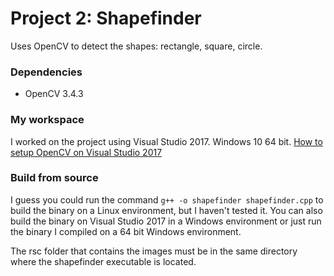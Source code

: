 # Project 2: Shapefinder
Uses OpenCV to detect the shapes: rectangle, square, circle.

### Dependencies
* OpenCV 3.4.3

### My workspace
I worked on the project using Visual Studio 2017. Windows 10 64 bit.
[How to setup OpenCV on Visual Studio 2017](https://www.youtube.com/watch?v=M-VHaLHC4XI&t=)
		
### Build from source
I guess you could run the command `g++ -o shapefinder shapefinder.cpp` to build the binary on a Linux environment, but I haven't tested it. You can also build the binary on Visual Studio 2017 in a Windows environment or just run the binary I compiled on a 64 bit Windows environment.

The rsc folder that contains the images must be in the same directory where the shapefinder executable is located.